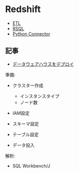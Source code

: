 # Redshift

- [ETL](ETL.md)
- [RSQL](RSQL.md)
- [Python Connector](python_connector.md)

## 記事

- [データウェアハウスをデプロイ](https://aws.amazon.com/jp/getting-started/hands-on/deploy-data-warehouse/)

準備:

- クラスター作成

    - インスタンスタイプ
    - ノード数

- IAM設定
- スキーマ設定
- テーブル設定
- データ投入

解析:

- SQL Workbench/J 